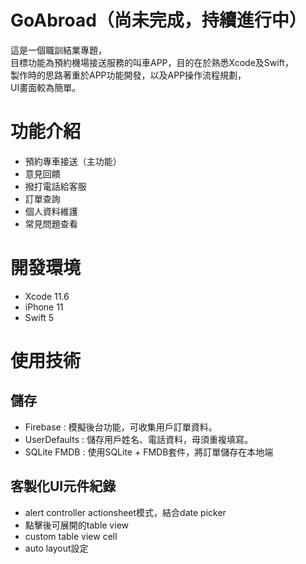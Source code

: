 # GoAbroad（尚未完成，持續進行中）
這是一個職訓結業專題，  
目標功能為預約機場接送服務的叫車APP，目的在於熟悉Xcode及Swift，  
製作時的思路著重於APP功能開發，以及APP操作流程規劃，  
UI畫面較為簡單。  

# 功能介紹
* 預約專車接送（主功能）
* 意見回饋
* 撥打電話給客服
* 訂單查詢
* 個人資料維護
* 常見問題查看

# 開發環境
* Xcode 11.6
* iPhone 11
* Swift 5

# 使用技術
## 儲存
* Firebase : 模擬後台功能，可收集用戶訂單資料。
* UserDefaults : 儲存用戶姓名、電話資料，毋須重複填寫。
* SQLite FMDB : 使用SQLite + FMDB套件，將訂單儲存在本地端

## 客製化UI元件紀錄
* alert controller actionsheet模式，結合date picker
* 點擊後可展開的table view
* custom table view cell
* auto layout設定
